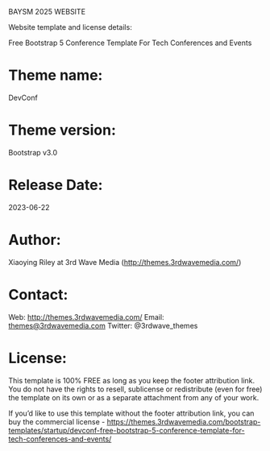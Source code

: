 BAYSM 2025 WEBSITE 

Website template and license details: 

Free Bootstrap 5 Conference Template For Tech Conferences and Events

Theme name:
=======================================================================
DevConf

Theme version:
=======================================================================
Bootstrap v3.0

Release Date:
=======================================================================
2023-06-22

Author: 
=======================================================================
Xiaoying Riley at 3rd Wave Media (http://themes.3rdwavemedia.com/)

Contact:
=======================================================================
Web: http://themes.3rdwavemedia.com/
Email: themes@3rdwavemedia.com
Twitter: @3rdwave_themes

License: 
=======================================================================
This template is 100% FREE as long as you keep the footer attribution link. You do not have the rights to resell, sublicense or redistribute (even for free) the template on its own or as a separate attachment from any of your work.

If you’d like to use this template without the footer attribution link, you can buy the commercial license - https://themes.3rdwavemedia.com/bootstrap-templates/startup/devconf-free-bootstrap-5-conference-template-for-tech-conferences-and-events/
